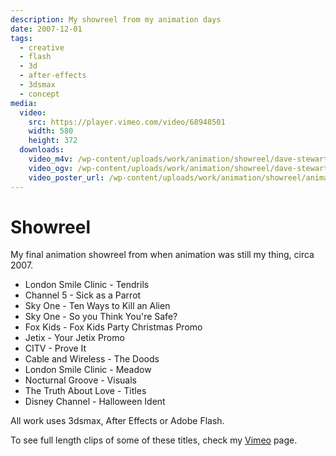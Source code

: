 ```yaml
---
description: My showreel from my animation days
date: 2007-12-01
tags:
  - creative
  - flash
  - 3d
  - after-effects
  - 3dsmax
  - concept
media:
  video:
    src: https://player.vimeo.com/video/68948501
    width: 580
    height: 372
  downloads:
    video_m4v: /wp-content/uploads/work/animation/showreel/dave-stewart-showreel-2005.mp4
    video_ogv: /wp-content/uploads/work/animation/showreel/dave-stewart-showreel-2005.ogv
    video_poster_url: /wp-content/uploads/work/animation/showreel/animation-showreel.png
---
```


# Showreel

My final animation showreel from when animation was still my thing, circa 2007.

- London Smile Clinic - Tendrils
- Channel 5 - Sick as a Parrot
- Sky One - Ten Ways to Kill an Alien
- Sky One - So you Think You're Safe?
- Fox Kids - Fox Kids Party Christmas Promo
- Jetix - Your Jetix Promo
- CITV - Prove It
- Cable and Wireless - The Doods
- London Smile Clinic - Meadow
- Nocturnal Groove - Visuals
- The Truth About Love - Titles
- Disney Channel - Halloween Ident

All work uses 3dsmax, After Effects or Adobe Flash.

To see full length clips of some of these titles, check my [Vimeo](https://vimeo.com/album/2434941) page.
